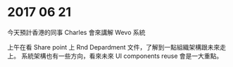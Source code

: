  # 2017 06 21  
 
今天預計香港的同事 Charles 會來講解 Wevo 系統

上午在看 Share point 上 Rnd Depardment 文件，了解到一點組織架構跟未來走上。
系統架構也有一些方向，看來未來 UI components reuse 會是一大重點。
